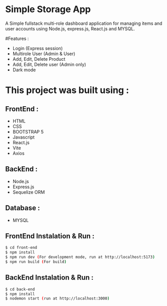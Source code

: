 # Simple Storage App

A Simple fullstack multi-role dashboard application for managing items and user accounts using Node.js, express.js, React.js and MYSQL.

#Features :
- Login (Express session)
- Multirole User (Admin & User)
- Add, Edit, Delete Product
- Add, Edit, Delete user (Admin only)
- Dark mode

# This project was built using :

## FrontEnd :
- HTML
- CSS
- BOOTSTRAP 5
- Javascript
- React.js
- Vite
- Axios

## BackEnd :
- Node.js
- Express.js
- Sequelize ORM

## Database :
- MYSQL

## FrontEnd Instalation & Run :
```bash
$ cd front-end
$ npm install
$ npm run dev (For development mode, run at http://localhost:5173)
$ npm run build (For build)
```

## BackEnd Instalation & Run :
```bash
$ cd back-end
$ npm install
$ nodemon start (run at http://localhost:3000)
```